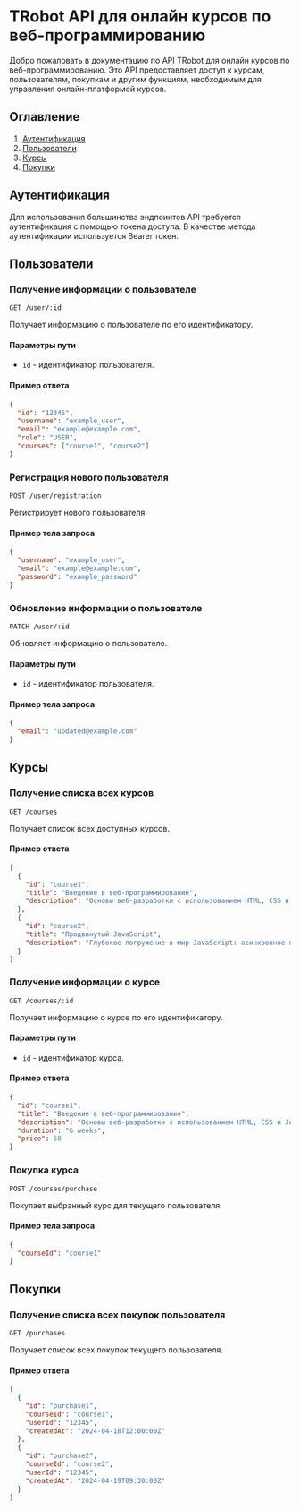 # TRobot API для онлайн курсов по веб-программированию

Добро пожаловать в документацию по API TRobot для онлайн курсов по веб-программированию. Это API предоставляет доступ к курсам, пользователям, покупкам и другим функциям, необходимым для управления онлайн-платформой курсов.

## Оглавление

1. [Аутентификация](#аутентификация)
2. [Пользователи](#пользователи)
3. [Курсы](#курсы)
4. [Покупки](#покупки)

## Аутентификация

Для использования большинства эндпоинтов API требуется аутентификация с помощью токена доступа. В качестве метода аутентификации используется Bearer токен.

## Пользователи

### Получение информации о пользователе

```
GET /user/:id
```

Получает информацию о пользователе по его идентификатору.

#### Параметры пути

- `id` - идентификатор пользователя.

#### Пример ответа

```json
{
  "id": "12345",
  "username": "example_user",
  "email": "example@example.com",
  "role": "USER",
  "courses": ["course1", "course2"]
}
```

### Регистрация нового пользователя

```
POST /user/registration
```

Регистрирует нового пользователя.

#### Пример тела запроса

```json
{
  "username": "example_user",
  "email": "example@example.com",
  "password": "example_password"
}
```

### Обновление информации о пользователе

```
PATCH /user/:id
```

Обновляет информацию о пользователе.

#### Параметры пути

- `id` - идентификатор пользователя.

#### Пример тела запроса

```json
{
  "email": "updated@example.com"
}
```

## Курсы

### Получение списка всех курсов

```
GET /courses
```

Получает список всех доступных курсов.

#### Пример ответа

```json
[
  {
    "id": "course1",
    "title": "Введение в веб-программирование",
    "description": "Основы веб-разработки с использованием HTML, CSS и JavaScript"
  },
  {
    "id": "course2",
    "title": "Продвинутый JavaScript",
    "description": "Глубокое погружение в мир JavaScript: асинхронное программирование, промисы, async/await и многое другое"
  }
]
```

### Получение информации о курсе

```
GET /courses/:id
```

Получает информацию о курсе по его идентификатору.

#### Параметры пути

- `id` - идентификатор курса.

#### Пример ответа

```json
{
  "id": "course1",
  "title": "Введение в веб-программирование",
  "description": "Основы веб-разработки с использованием HTML, CSS и JavaScript",
  "duration": "6 weeks",
  "price": 50
}
```

### Покупка курса

```
POST /courses/purchase
```

Покупает выбранный курс для текущего пользователя.

#### Пример тела запроса

```json
{
  "courseId": "course1"
}
```

## Покупки

### Получение списка всех покупок пользователя

```
GET /purchases
```

Получает список всех покупок текущего пользователя.

#### Пример ответа

```json
[
  {
    "id": "purchase1",
    "courseId": "course1",
    "userId": "12345",
    "createdAt": "2024-04-18T12:00:00Z"
  },
  {
    "id": "purchase2",
    "courseId": "course2",
    "userId": "12345",
    "createdAt": "2024-04-19T09:30:00Z"
  }
]
```

